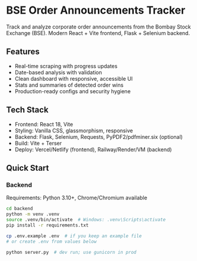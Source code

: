# BSE Order Announcements Tracker

Track and analyze corporate order announcements from the Bombay Stock Exchange (BSE). Modern React + Vite frontend, Flask + Selenium backend.

## Features

- Real-time scraping with progress updates
- Date-based analysis with validation
- Clean dashboard with responsive, accessible UI
- Stats and summaries of detected order wins
- Production-ready configs and security hygiene

## Tech Stack

- Frontend: React 18, Vite
- Styling: Vanilla CSS, glassmorphism, responsive
- Backend: Flask, Selenium, Requests, PyPDF2/pdfminer.six (optional)
- Build: Vite + Terser
- Deploy: Vercel/Netlify (frontend), Railway/Render/VM (backend)

## Quick Start

### Backend
Requirements: Python 3.10+, Chrome/Chromium available

```bash
cd backend
python -m venv .venv
source .venv/bin/activate  # Windows: .venv\Scripts\activate
pip install -r requirements.txt

cp .env.example .env  # if you keep an example file
# or create .env from values below

python server.py  # dev run; use gunicorn in prod